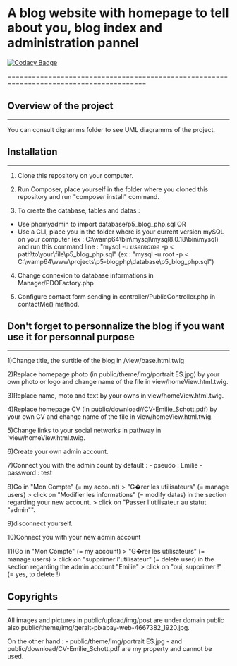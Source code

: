 # A blog website with homepage to tell about you, blog index and administration pannel

[![Codacy Badge](https://api.codacy.com/project/badge/Grade/990e76ea822c4f2ea2676140e1320b82)](https://app.codacy.com/gh/EmilieSchott/P5-BlogPHP?utm_source=github.com&utm_medium=referral&utm_content=EmilieSchott/P5-BlogPHP&utm_campaign=Badge_Grade_Settings)

========================================================================================

## Overview of the project
--------------------------
You can consult digramms folder to see UML diagramms of the project.

## Installation
----------------

1) Clone this repository on your computer. 

2) Run Composer, place yourself in the folder where you cloned this repository and run "composer install" command. 

3) To create the database, tables and datas : 
- Use phpmyadmin to import database/p5_blog_php.sql 
OR 
- Use a CLI, place you in the folder where is your current version mySQL on your computer (ex : C:\wamp64\bin\mysql\mysql8.0.18\bin\mysql) and run this command line : 
"mysql -u *username* -p < path\to\your\file\p5_blog_php.sql"
(ex : "mysql -u root -p < C:\wamp64\www\projects\p5-blogphp\database\p5_blog_php.sql")

4) Change connexion to database informations in Manager/PDOFactory.php

5) Configure contact form sending in controller/PublicController.php in contactMe() method.

## Don't forget to personnalize the blog if you want use it for personnal purpose 
-----------------------------------------------------------------------------------

1)Change title, the surtitle of the blog in /view/base.html.twig

2)Replace homepage photo (in public/theme/img/portrait ES.jpg) by your own photo or logo and change name of the file in view/homeView.html.twig.

3)Replace name, moto and text by your owns in view/homeView.html.twig.

4)Replace homepage CV (in public/download//CV-Emilie_Schott.pdf) by your own CV and change name of the file in view/homeView.html.twig.

5)Change links to your social networks in  pathway in 'view/homeView.html.twig.

6)Create your own admin account.

7)Connect you with the admin count by default :
		- pseudo : Emilie
		- password : test

8)Go in "Mon Compte" (= my account)  > "G�rer les utilisateurs" (= manage users)  > click on "Modifier les informations" (= modify datas) in the section regarding your new account. > click on "Passer l'utilisateur au statut "admin"".

9)disconnect yourself.

10)Connect you with your new admin account

11)Go in "Mon Compte" (= my account) > "G�rer les utilisateurs" (= manage users) > click on "supprimer l'utilisateur" (= delete user) in the section regarding the admin account "Emilie" > click on "oui, supprimer !" (= yes, to delete !)

## Copyrights
-------------

All images and pictures in public/upload/img/post are under domain public also public/theme/img/geralt-pixabay-web-4667382_1920.jpg.

On the other hand :
	- public/theme/img/portrait ES.jpg 
	- and public/download/CV-Emilie_Schott.pdf 
are my property and cannot be used. 

